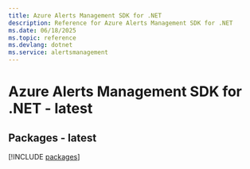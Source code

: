 ```yaml
---
title: Azure Alerts Management SDK for .NET
description: Reference for Azure Alerts Management SDK for .NET
ms.date: 06/18/2025
ms.topic: reference
ms.devlang: dotnet
ms.service: alertsmanagement
---
```

# Azure Alerts Management SDK for .NET - latest
## Packages - latest
[!INCLUDE [packages](alerts-management-index.md)]